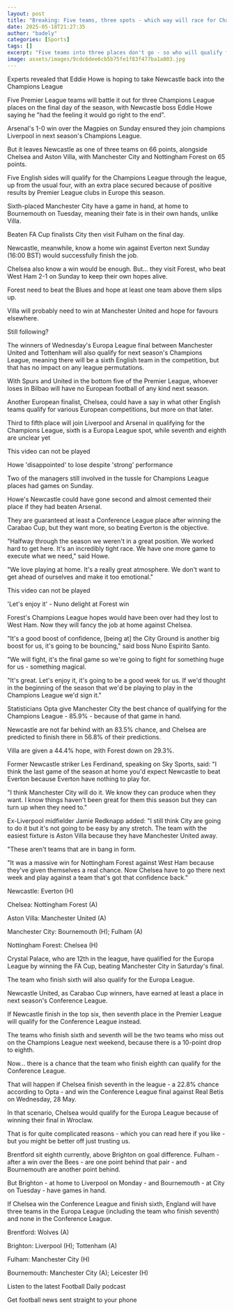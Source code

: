 ```yaml
---
layout: post
title: "Breaking: Five teams, three spots - which way will race for Champions League go?"
date: 2025-05-18T21:27:35
author: "badely"
categories: [Sports]
tags: []
excerpt: "Five teams into three places don't go - so who will qualify for the Champions League as the Premier League's race for Europe enters its final week?"
image: assets/images/9cdc6dee6cb5b75fe1f83f477ba1a803.jpg
---
```


Experts revealed that Eddie Howe is hoping to take Newcastle back into the Champions League

Five Premier League teams will battle it out for three Champions League places on the final day of the season, with Newcastle boss Eddie Howe saying he "had the feeling it would go right to the end".

Arsenal's 1-0 win over the Magpies on Sunday ensured they join champions Liverpool in next season's Champions League.

But it leaves Newcastle as one of three teams on 66 points, alongside Chelsea and Aston Villa, with Manchester City and Nottingham Forest on 65 points.

Five English sides will qualify for the Champions League through the league, up from the usual four, with an extra place secured because of positive results by Premier League clubs in Europe this season.

Sixth-placed Manchester City have a game in hand, at home to Bournemouth on Tuesday, meaning their fate is in their own hands, unlike Villa.

Beaten FA Cup finalists City then visit Fulham on the final day.

Newcastle, meanwhile, know a home win against Everton next Sunday (16:00 BST) would successfully finish the job.

Chelsea also know a win would be enough. But... they visit Forest, who beat West Ham 2-1 on Sunday to keep their own hopes alive.

Forest need to beat the Blues and hope at least one team above them slips up. 

Villa will probably need to win at Manchester United and hope for favours elsewhere.

Still following?

The winners of Wednesday's Europa League final between Manchester United and Tottenham will also qualify for next season's Champions League, meaning there will be a sixth English team in the competition, but that has no impact on any league permutations.

With Spurs and United in the bottom five of the Premier League, whoever loses in Bilbao will have no European football of any kind next season.

Another European finalist, Chelsea, could have a say in what other English teams qualify for various European competitions, but more on that later.

Third to fifth place will join Liverpool and Arsenal in qualifying for the Champions League, sixth is a Europa League spot, while seventh and eighth are unclear yet

This video can not be played

Howe 'disappointed' to lose despite 'strong' performance

Two of the managers still involved in the tussle for Champions League places had games on Sunday.

Howe's Newcastle could have gone second and almost cemented their place if they had beaten Arsenal.

They are guaranteed at least a Conference League place after winning the Carabao Cup, but they want more, so beating Everton is the objective.

"Halfway through the season we weren't in a great position. We worked hard to get here. It's an incredibly tight race. We have one more game to execute what we need," said Howe.

"We love playing at home. It's a really great atmosphere. We don't want to get ahead of ourselves and make it too emotional."

This video can not be played

'Let's enjoy it' - Nuno delight at Forest win

Forest's Champions League hopes would have been over had they lost to West Ham. Now they will fancy the job at home against Chelsea.

"It's a good boost of confidence, [being at] the City Ground is another big boost for us, it's going to be bouncing," said boss Nuno Espirito Santo.

"We will fight, it's the final game so we're going to fight for something huge for us - something magical.

"It's great. Let's enjoy it, it's going to be a good week for us. If we'd thought in the beginning of the season that we'd be playing to play in the Champions League we'd sign it."

Statisticians Opta give Manchester City the best chance of qualifying for the Champions League - 85.9% - because of that game in hand.

Newcastle are not far behind with an 83.5% chance, and Chelsea are predicted to finish there in 56.8% of their predictions.

Villa are given a 44.4% hope, with Forest down on 29.3%.

Former Newcastle striker Les Ferdinand, speaking on Sky Sports, said: "I think the last game of the season at home you'd expect Newcastle to beat Everton because Everton have nothing to play for.

"I think Manchester City will do it. We know they can produce when they want. I know things haven't been great for them this season but they can turn up when they need to."

Ex-Liverpool midfielder Jamie Redknapp added: "I still think City are going to do it but it's not going to be easy by any stretch. The team with the easiest fixture is Aston Villa because they have Manchester United away.

"These aren't teams that are in bang in form.

"It was a massive win for Nottingham Forest against West Ham because they've given themselves a real chance. Now Chelsea have to go there next week and play against a team that's got that confidence back."

Newcastle: Everton (H)

Chelsea: Nottingham Forest (A)

Aston Villa: Manchester United (A)

Manchester City: Bournemouth (H); Fulham (A)

Nottingham Forest: Chelsea (H)

Crystal Palace, who are 12th in the league, have qualified for the Europa League by winning the FA Cup, beating Manchester City in Saturday's final.

The team who finish sixth will also qualify for the Europa League.

Newcastle United, as Carabao Cup winners, have earned at least a place in next season's Conference League. 

If Newcastle finish in the top six, then seventh place in the Premier League will qualify for the Conference League instead.

The teams who finish sixth and seventh will be the two teams who miss out on the Champions League next weekend, because there is a 10-point drop to eighth.

Now... there is a chance that the team who finish eighth can qualify for the Conference League.

That will happen if Chelsea finish seventh in the league - a 22.8% chance according to Opta - and win the Conference League final against Real Betis on Wednesday, 28 May.

In that scenario, Chelsea would qualify for the Europa League because of winning their final in Wroclaw.

That is for quite complicated reasons - which you can read here if you like - but you might be better off just trusting us.

Brentford sit eighth currently, above Brighton on goal difference. Fulham - after a win over the Bees - are one point behind that pair - and Bournemouth are another point behind.

But Brighton - at home to Liverpool on Monday - and Bournemouth - at City on Tuesday - have games in hand.

If Chelsea win the Conference League and finish sixth, England will have three teams in the Europa League (including the team who finish seventh) and none in the Conference League.

Brentford: Wolves (A)

Brighton: Liverpool (H); Tottenham (A)

Fulham: Manchester City (H)

Bournemouth: Manchester City (A); Leicester (H)

Listen to the latest Football Daily podcast

Get football news sent straight to your phone

